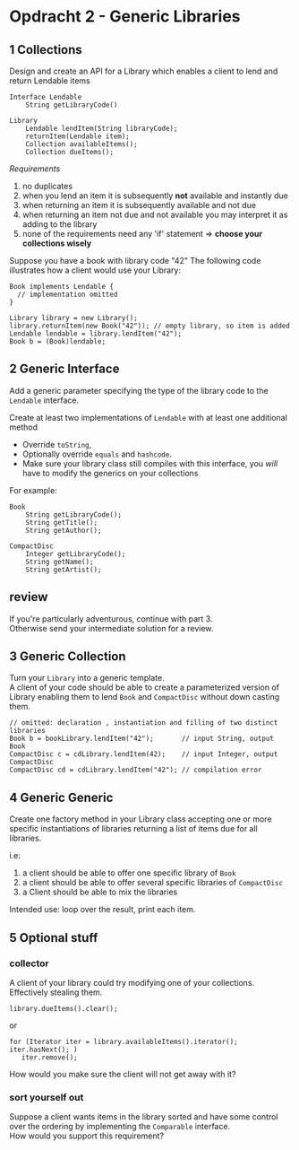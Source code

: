 
Opdracht 2 - Generic Libraries
==============================

## 1 Collections
Design and create an API for a Library which enables a client to lend and return Lendable items


    Interface Lendable
        String getLibraryCode()

	Library
		Lendable lendItem(String libraryCode);
		returnItem(Lendable item); 
		Collection availableItems();
		Collection dueItems();
 
_Requirements_

1. no duplicates
2. when you lend an item it is subsequently __not__ available and instantly due  
3. when returning an item it is subsequently available and not due  
4. when returning an item not due and not available you may interpret it as adding to the library  
5. none of the requirements need any 'if' statement => __choose your collections wisely__


Suppose you have a book with library code "42"
The following code illustrates how a client would use your Library:

    Book implements Lendable {
      // implementation omitted 
    }
    
    Library library = new Library();
    library.returnItem(new Book("42")); // empty library, so item is added
    Lendable lendable = library.lendItem("42");
    Book b = (Book)lendable;

## 2 Generic Interface
Add a generic parameter specifying the type of the library code to the `Lendable` interface.

Create at least two implementations of `Lendable` with at least one additional method  

 * Override `toString`,  
 * Optionally override `equals` and `hashcode`.  
 * Make sure your library class still compiles with this interface, you _will_ have to modify the generics on your collections
 
For example: 

    Book
        String getLibraryCode();
        String getTitle();
        String getAuthor();
	
    CompactDisc
        Integer getLibraryCode();
        String getName();
        String getArtist();


## review
If you're particularly adventurous, continue with part 3.  
Otherwise send your intermediate solution for a review.
 		
## 3 Generic Collection
Turn your `Library` into a generic template.  
A client of your code should be able to create a parameterized version of Library enabling them to lend `Book` and `CompactDisc` without down casting them.

	// omitted: declaration , instantiation and filling of two distinct libraries
    Book b = bookLibrary.lendItem("42");       // input String, output Book
    CompactDisc c = cdLibrary.lendItem(42);    // input Integer, output CompactDisc
    CompactDisc cd = cdLibrary.lendItem("42"); // compilation error


## 4 Generic Generic
Create one factory method in your Library class accepting one or more specific instantiations of libraries returning a list of items due for all libraries.  

i.e:
 
1. a client should be able to offer one specific library of `Book`  
2. a client should be able to offer several specific libraries of `CompactDisc`  
3. a Client should be able to mix the libraries

Intended use: loop over the result, print each item. 

## 5 Optional stuff
### collector
A client of your library could try modifying one of your collections. Effectively stealing them.

    library.dueItems().clear();
    
or    

    for (Iterator iter = library.availableItems().iterator(); iter.hasNext(); )       
       iter.remove();
         
How would you make sure the client will not get away with it?

### sort yourself out
Suppose a client wants items in the library sorted and have some control over the ordering by implementing the `Comparable` interface.   
How would you support this requirement?
 

